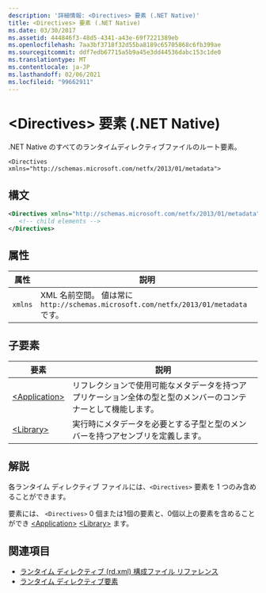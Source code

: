 ```yaml
---
description: '詳細情報: <Directives> 要素 (.NET Native)'
title: <Directives> 要素 (.NET Native)
ms.date: 03/30/2017
ms.assetid: 444846f3-48d5-4341-a43e-69f7221389eb
ms.openlocfilehash: 7aa3bf3718f32d55ba8189c65705868c6fb399ae
ms.sourcegitcommit: ddf7edb67715a5b9a45e3dd44536dabc153c1de0
ms.translationtype: MT
ms.contentlocale: ja-JP
ms.lasthandoff: 02/06/2021
ms.locfileid: "99662911"
---
```

# <a name="directives-element-net-native"></a>\<Directives> 要素 (.NET Native)

.NET Native のすべてのランタイムディレクティブファイルのルート要素。  
  
 `<Directives xmlns="http://schemas.microsoft.com/netfx/2013/01/metadata">`
  
## <a name="syntax"></a>構文  
  
```xml  
<Directives xmlns="http://schemas.microsoft.com/netfx/2013/01/metadata">  
   <!-- child elements -->
</Directives>  
```  
  
## <a name="attributes"></a>属性  
  
|属性|説明|  
|---------------|-----------------|  
|`xmlns`|XML 名前空間。 値は常に `http://schemas.microsoft.com/netfx/2013/01/metadata` です。|  
  
## <a name="child-elements"></a>子要素  
  
|要素|説明|  
|-------------|-----------------|  
|[\<Application>](application-element-net-native.md)|リフレクションで使用可能なメタデータを持つアプリケーション全体の型と型のメンバーのコンテナーとして機能します。|  
|[\<Library>](library-element-net-native.md)|実行時にメタデータを必要とする子型と型のメンバーを持つアセンブリを定義します。|  
  
## <a name="remarks"></a>解説  

 各ランタイム ディレクティブ ファイルには、`<Directives>` 要素を 1 つのみ含めることができます。  
  
 要素には、 `<Directives>` 0 個または1個の要素と、0個以上の要素を含めることができ [\<Application>](application-element-net-native.md) [\<Library>](library-element-net-native.md) ます。  
  
## <a name="see-also"></a>関連項目

- [ランタイム ディレクティブ (rd.xml) 構成ファイル リファレンス](runtime-directives-rd-xml-configuration-file-reference.md)
- [ランタイム ディレクティブ要素](runtime-directive-elements.md)
